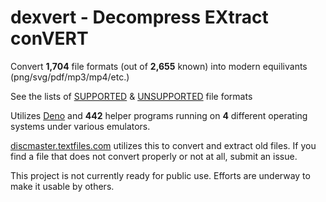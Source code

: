 # dexvert - **D**ecompress **EX**tract con**VERT**
Convert **1,704** file formats (out of **2,655** known) into modern equilivants (png/svg/pdf/mp3/mp4/etc.)

See the lists of [SUPPORTED](SUPPORTED.md) & [UNSUPPORTED](UNSUPPORTED.md) file formats

Utilizes [Deno](https://deno.land/) and **442** helper programs running on **4** different operating systems under various emulators.

[discmaster.textfiles.com](http://discmaster.textfiles.com/) utilizes this to convert and extract old files. If you find a file that does not convert properly or not at all, submit an issue.

This project is not currently ready for public use. Efforts are underway to make it usable by others.
